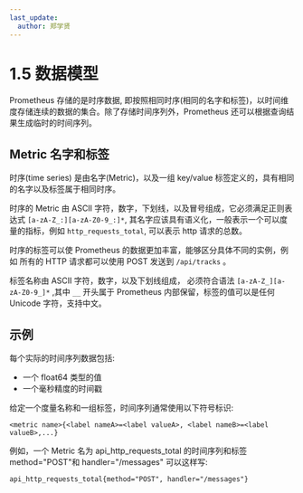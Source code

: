 ```yaml
---
last_update:
  author: 郑学贤
---
```


# 1.5 数据模型

Prometheus 存储的是时序数据, 即按照相同时序(相同的名字和标签)，以时间维度存储连续的数据的集合。除了存储时间序列外，Prometheus 还可以根据查询结果生成临时的时间序列。

## Metric 名字和标签

时序(time series) 是由名字(Metric)，以及一组 key/value 标签定义的，具有相同的名字以及标签属于相同时序。



时序的 Metric 由 ASCII 字符，数字，下划线，以及冒号组成，它必须满足正则表达式 `[a-zA-Z_:][a-zA-Z0-9_:]*`, 其名字应该具有语义化，一般表示一个可以度量的指标，例如 `http_requests_total`, 可以表示 http 请求的总数。

时序的标签可以使 Prometheus 的数据更加丰富，能够区分具体不同的实例，例如 所有的 HTTP 请求都可以使用 POST 发送到 `/api/tracks` 。

标签名称由 ASCII 字符，数字，以及下划线组成， 必须符合语法 `[a-zA-Z_][a-zA-Z0-9_]*` ,其中 `__` 开头属于 Prometheus 内部保留，标签的值可以是任何 Unicode 字符，支持中文。

## 示例

每个实际的时间序列数据包括:

* 一个 float64 类型的值
* 一个毫秒精度的时间戳


给定一个度量名称和一组标签，时间序列通常使用以下符号标识:

```
<metric name>{<label nameA>=<label valueA>, <label nameB>=<label valueB>,...}
```
例如，一个 Metric 名为 api_http_requests_total 的时间序列和标签 method="POST"和 handler="/messages" 可以这样写:

```
api_http_requests_total{method="POST", handler="/messages"}
```
